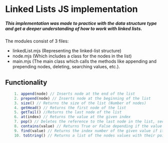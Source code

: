 # Linked Lists JS implementation

##### This implementation was made to practice with the data structure type and get a deeper understanding of how to work with linked lists.

The modules consist of 3 files:
- linkedList.mjs (Representing the linked-list structure)
- node.mjs (Which includes a class for the nodes in the list)
- main.mjs (The main class which calls the methods like appending and prepending nodes, deleting, searching values, etc.).


## Functionality

```js
    1. append(node) // Inserts node at the end of the list
    2. prepend(node) // Inserts node at the beginning of the list
    3. size() // Returns the size of the list (Number of nodes)
    4. getHead() // Returns the first node of the list
    5. getTail() //Returns the last node of the list
    6. at(index) // Returns the value at the given index
    7. pop() // Deletes the reference to the last node in the list, second to last becomes the tail.
    8. contains(value) // Returns True or False depending if the value exists in any of the list's nodes.
    9. find(value) // Returns the index number of the given value if it exists in the list.
    10. toString() // Returns a list of the nodes values with their pointers.
```
